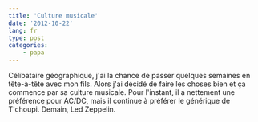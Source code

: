 ```yaml
---
title: 'Culture musicale'
date: '2012-10-22'
lang: fr
type: post
categories:
    - papa
---
```


Célibataire géographique, j'ai la chance de passer quelques semaines en tête-à-tête avec mon fils. Alors j'ai décidé de faire les choses bien et ça commence par sa culture musicale. Pour l'instant, il a nettement une préférence pour AC/DC, mais il continue à préférer le générique de T'choupi.
Demain, Led Zeppelin.
